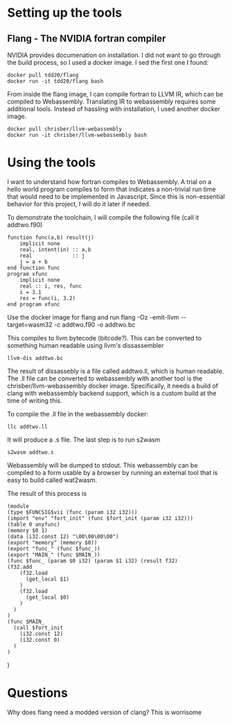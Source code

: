 # Setting up the tools

## Flang - The NVIDIA fortran compiler

NVIDIA provides documenation on installation.  I did not want to go through the build process, so I used a docker image.  I sed the first one I found:

    docker pull tdd20/flang
    docker run -it tdd20/flang bash
    
From inside the flang image, I can compile fortran to LLVM IR, which can be compiled to Webassembly. Translating IR to webassembly requires some additional tools.  Instead of hassling with installation, I used another docker image.

    docker pull chrisber/llvm-webassembly
    docker run -it chrisber/llvm-webassembly bash
    
 # Using the tools
 
 I want to understand how fortran compiles to Webassembly.  A trial on a hello world program compiles to  form that indicates a non-trivial run time that would need to be implemented in Javascript.  Since this is non-essential behavior for this project, I will do it later if needed.
 
 To demonstrate the toolchain, I will compile the following file (call it addtwo.f90)
     
    function func(a,b) result(j)
        implicit none
        real, intent(in) :: a,b
        real             :: j
        j = a + b
    end function func
    program xfunc
        implicit none
        real :: i, res, func
        i = 3.1
        res = func(i, 3.2)
    end program xfunc
    
Use the docker image for flang and run
    flang -Oz -emit-llvm --target=wasm32 -c addtwo.f90 -o addtwo.bc
    
This compiles to llvm bytecode (bitcode?).  This can be converted to something human readable using llvm's dissassembler

    llvm-dis addtwo.bc
    
The result of dissassebly is a file called addtwo.ll, which is human readable.  The .ll file can be converted to webassembly with another tool is the chrisber/llvm-webassembly docker image.  Specifically, it needs a build of clang with webassembly backend support, which is a custom build at the time of writing this.

To compile the .ll file in the webassembly docker:

    llc addtwo.ll
    
It will produce a .s file.  The last step is to run s2wasm

    s2wasm addtwo.s
    
Webassembly will be dumped to stdout.  This webassembly can be compiled to a form usable by a browser by running an external tool that is easy to build called wat2wasm.

The result of this process is

    (module
    (type $FUNCSIG$vii (func (param i32 i32)))
    (import "env" "fort_init" (func $fort_init (param i32 i32)))
    (table 0 anyfunc)
    (memory $0 1)
    (data (i32.const 12) "\00\00\00\00")
    (export "memory" (memory $0))
    (export "func_" (func $func_))
    (export "MAIN_" (func $MAIN_))
    (func $func_ (param $0 i32) (param $1 i32) (result f32)
    (f32.add
        (f32.load
          (get_local $1)
        )
        (f32.load
          (get_local $0)
        )
      )
    )
    (func $MAIN_
      (call $fort_init
        (i32.const 12)
        (i32.const 0)
      )
    )
  )


# Questions

Why does flang need a modded version of clang?  This is worrisome
    

    


    
 
